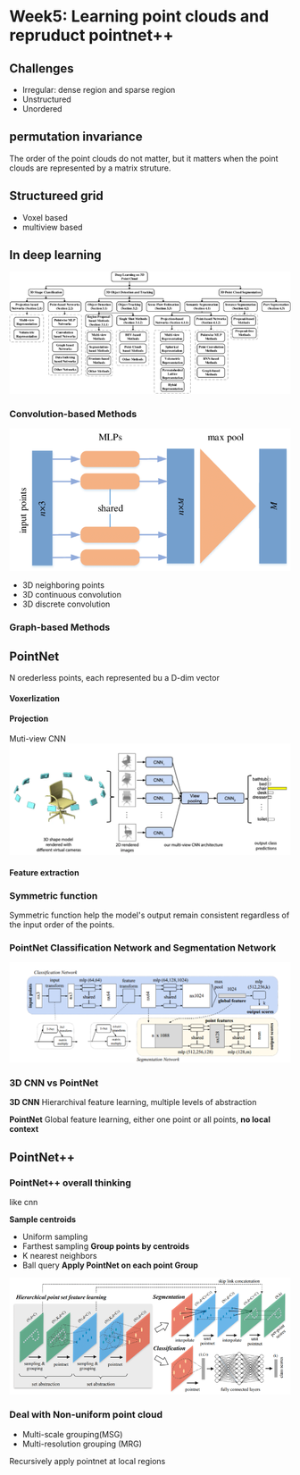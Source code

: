 # Week5: Learning point clouds and repruduct pointnet++

## Challenges
- Irregular: dense region and sparse region
- Unstructured
- Unordered

## permutation invariance
The order of the point clouds do not matter, but it matters when the point clouds are represented by a matrix struture.

## Structureed grid
- Voxel based
- multiview based


## In deep learning
![grad](./image/A-taxonomy-of-deep-learning-methods-for-3D-point-clouds.png)
### Convolution-based Methods
![grad](./image/pointnet.png)
- 3D neighboring points
- 3D continuous convolution
- 3D discrete convolution
### Graph-based Methods

## PointNet
N orederless points, each represented bu a D-dim vector
 #### Voxerlization
 #### Projection
 Muti-view CNN
 ![grad](./image/Multi-view.png)
 #### Feature extraction


### Symmetric function
Symmetric function help the model's output remain consistent regardless of the input order of the points.

### PointNet Classification Network and Segmentation Network
 ![grad](./image/network.png)

 ### 3D CNN vs PointNet
**3D CNN**
Hierarchival feature learning, multiple levels of abstraction

**PointNet**
Global feature learning, either one point or all points, **no local context**

## PointNet++
### PointNet++ overall thinking 
like cnn


**Sample centroids**
- Uniform sampling
- Farthest sampling
**Group points by centroids**
- K nearest neighbors
- Ball query
**Apply PointNet on each point Group**

 ![grad](./image/PointNet-architecture-Hierarchical-feature-learning-is-introduced-to-learn-features-at.png)

### Deal with Non-uniform point cloud
- Multi-scale grouping(MSG)
- Multi-resolution grouping (MRG)

Recursively apply pointnet at local regions
